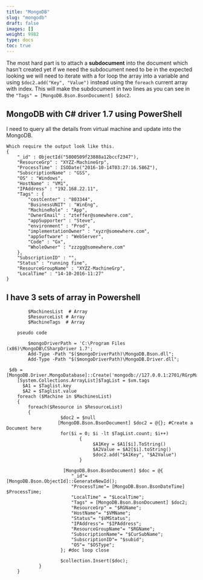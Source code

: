 ```yaml
---
title: "MongoDB"
slug: "mongodb"
draft: false
images: []
weight: 9982
type: docs
toc: true
---
```


The most hard part is to attach a **subdocument** into the document which hasn't created yet if we need the subdocument need to be in the expected looking we will need to iterate with a for loop the array into a variable and using `$doc2.add("Key", "Value")` instead using the `foreach` current array with index. This will make the subdocument in two lines as you can see in the `"Tags" = [MongoDB.Bson.BsonDocument] $doc2`.


## MongoDB with C# driver 1.7 using PowerShell
I need to query all the details from virtual machine and update into the MongoDB. 

    Which require the output look like this. 
    {
        "_id" : ObjectId("5800509f23888a12bccf2347"),
        "ResourceGrp" : "XYZZ-MachineGrp",
        "ProcessTime" : ISODate("2016-10-14T03:27:16.586Z"),
        "SubscriptionName" : "GSS",
        "OS" : "Windows",
        "HostName" : "VM1",
        "IPAddress" : "192.168.22.11",
        "Tags" : {
            "costCenter" : "803344",
            "BusinessUNIT" : "WinEng",
            "MachineRole" : "App",
            "OwnerEmail" : "zteffer@somewhere.com",
            "appSupporter" : "Steve",
            "environment" : "Prod",
            "implementationOwner" : "xyzr@somewhere.com",
            "appSoftware" : "WebServer",
            "Code" : "Gx",
            "WholeOwner" : "zzzgg@somewhere.com"
        },
        "SubscriptionID" : "",
        "Status" : "running fine",
        "ResourceGroupName" : "XYZZ-MachineGrp",
        "LocalTime" : "14-10-2016-11:27"
    }

## I have 3 sets of array in Powershell
            $MachinesList  # Array 
            $ResourceList # Array
            $MachineTags  # Array
        
        pseudo code 
    
            $mongoDriverPath = 'C:\Program Files (x86)\MongoDB\CSharpDriver 1.7';
            Add-Type -Path "$($mongoDriverPath)\MongoDB.Bson.dll";
            Add-Type -Path "$($mongoDriverPath)\MongoDB.Driver.dll";
    
     $db = [MongoDB.Driver.MongoDatabase]::Create('mongodb://127.0.0.1:2701/RGrpMachines');
        [System.Collections.ArrayList]$TagList = $vm.tags 
          $A1 = $Taglist.key
          $A2 = $Taglist.value 
        foreach ($Machine in $MachinesList) 
        {
            foreach($Resource in $ResourceList) 
            {
                        $doc2 = $null
                       [MongoDB.Bson.BsonDocument] $doc2 = @{}; #Create a Document here 
                        for($i = 0; $i -lt $TagList.count; $i++)
                               {
                                    $A1Key = $A1[$i].ToString()
                                    $A2Value = $A2[$i].toString()
                                    $doc2.add("$A1Key", "$A2Value")
                               }
                        
                         [MongoDB.Bson.BsonDocument] $doc = @{
                            "_id"= [MongoDB.Bson.ObjectId]::GenerateNewId();
                            "ProcessTime"= [MongoDB.Bson.BsonDateTime] $ProcessTime;
                            "LocalTime" = "$LocalTime";
                            "Tags" = [MongoDB.Bson.BsonDocument] $doc2; 
                            "ResourceGrp" = "$RGName"; 
                            "HostName"= "$VMName";
                            "Status"= "$VMStatus";
                            "IPAddress"= "$IPAddress";
                            "ResourceGroupName"= "$RGName";
                            "SubscriptionName"= "$CurSubName";
                            "SubscriptionID"= "$subid";
                            "OS"= "$OSType";
                        }; #doc loop close
     
                        $collection.Insert($doc);
                }
        }

